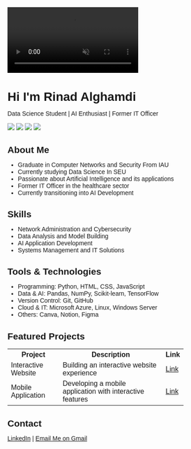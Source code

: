 <!DOCTYPE html>
<html lang="en">
<head>
<meta charset="UTF-8">
<meta name="viewport" content="width=device-width, initial-scale=1.0">
<title>Rinad Alghamdi</title>
<style>
  * {
    margin: 0;
    padding: 0;
    box-sizing: border-box;
  }
  body, html {
    height: 100%;
    font-family: Arial, sans-serif;
  }

  /* الفيديو يغطي كامل الصفحة */
  #bg-video {
    position: fixed;
    top: 0;
    left: 0;
    min-width: 100%;
    min-height: 100%;
    width: auto;
    height: auto;
    z-index: -1;
    object-fit: cover; /* يحافظ على نسبة العرض */
  }

  /* محتوى فوق الفيديو */
  .content {
    position: relative;
    z-index: 1;
    min-height: 100vh; /* ارتفاع الشاشة بالكامل */
    display: flex;
    flex-direction: column;
    justify-content: center;
    align-items: center;
    color: white;
    text-align: center;
    background-color: rgba(0,0,0,0.4); /* طبقة شفافة فوق الفيديو */
    padding: 20px;
  }

  .content h1 {
    font-size: 3rem;
    margin-bottom: 20px;
    color: orange;
  }

  .content p {
    font-size: 1.2rem;
    margin-bottom: 20px;
  }

  .badges img {
    margin: 5px;
  }

  .section {
    background-color: rgba(0,0,0,0.6);
    padding: 20px;
    margin-top: 20px;
    border-radius: 12px;
    width: 80%;
    max-width: 800px;
    text-align: left;
  }

  .section h2 {
    color: orange;
    margin-bottom: 10px;
  }

  .section ul, .section table {
    color: white;
    font-size: 1rem;
  }

  a {
    color: orange;
  }

</style>
</head>
<body>

<!-- الفيديو الخلفية -->
<video autoplay muted loop playsinline id="bg-video">
  <source src="video.mp4" type="video/mp4">
  Your browser does not support HTML5 video.
</video>

<!-- المحتوى -->
<div class="content">
  <h1>Hi I'm Rinad Alghamdi</h1>
  <p>Data Science Student | AI Enthusiast | Former IT Officer</p>

  <div class="badges">
    <img src="https://img.shields.io/badge/Python-3776AB?style=for-the-badge&logo=python&logoColor=white">
    <img src="https://img.shields.io/badge/Data%20Science-4B8BBE?style=for-the-badge">
    <img src="https://img.shields.io/badge/AI%20Developer-FF6F00?style=for-the-badge">
    <img src="https://img.shields.io/badge/GitHub-181717?style=for-the-badge&logo=github&logoColor=white">
  </div>

  <div class="section">
    <h2>About Me</h2>
    <ul>
      <li>Graduate in Computer Networks and Security From IAU</li>
      <li>Currently studying Data Science In SEU</li>
      <li>Passionate about Artificial Intelligence and its applications</li>
      <li>Former IT Officer in the healthcare sector</li>
      <li>Currently transitioning into AI Development</li>
    </ul>
  </div>

  <div class="section">
    <h2>Skills</h2>
    <ul>
      <li>Network Administration and Cybersecurity</li>
      <li>Data Analysis and Model Building</li>
      <li>AI Application Development</li>
      <li>Systems Management and IT Solutions</li>
    </ul>
  </div>

  <div class="section">
    <h2>Tools & Technologies</h2>
    <ul>
      <li>Programming: Python, HTML, CSS, JavaScript</li>
      <li>Data &amp; AI: Pandas, NumPy, Scikit-learn, TensorFlow</li>
      <li>Version Control: Git, GitHub</li>
      <li>Cloud &amp; IT: Microsoft Azure, Linux, Windows Server</li>
      <li>Others: Canva, Notion, Figma</li>
    </ul>
  </div>

  <div class="section">
    <h2>Featured Projects</h2>
    <table>
      <tr>
        <th>Project</th>
        <th>Description</th>
        <th>Link</th>
      </tr>
      <tr>
        <td>Interactive Website</td>
        <td>Building an interactive website experience</td>
        <td><a href="#">Link</a></td>
      </tr>
      <tr>
        <td>Mobile Application</td>
        <td>Developing a mobile application with interactive features</td>
        <td><a href="#">Link</a></td>
      </tr>
    </table>
  </div>

  <div class="section">
    <h2>Contact</h2>
    <p>
      <a href="https://www.linkedin.com/in/rinad-alghamdi-3967b1245/" target="_blank">LinkedIn</a> |
      <a href="https://mail.google.com/mail/?view=cm&fs=1&to=reenad18gh@gmail.com" target="_blank">Email Me on Gmail</a>
    </p>
  </div>

</div>

</body>
</html>
